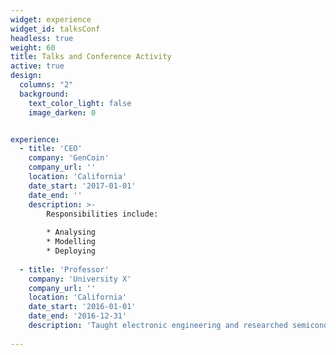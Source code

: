 ```yaml
---
widget: experience
widget_id: talksConf
headless: true
weight: 60
title: Talks and Conference Activity
active: true
design:
  columns: "2"
  background:
    text_color_light: false
    image_darken: 0


experience:
  - title: 'CEO'
    company: 'GenCoin'
    company_url: ''
    location: 'California'
    date_start: '2017-01-01'
    date_end: ''
    description: >-
        Responsibilities include:
        
        * Analysing
        * Modelling
        * Deploying
        
  - title: 'Professor'
    company: 'University X'
    company_url: ''
    location: 'California'
    date_start: '2016-01-01'
    date_end: '2016-12-31'
    description: 'Taught electronic engineering and researched semiconductor physics.'
    
---
```

